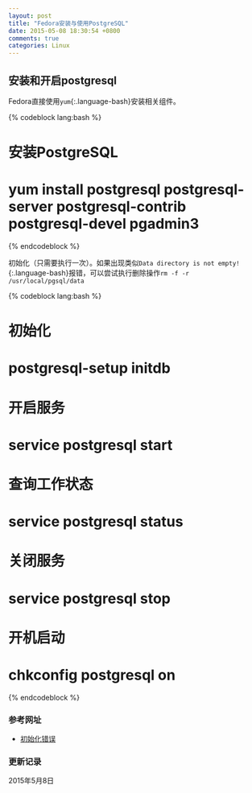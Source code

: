```yaml
---
layout: post
title: "Fedora安装与使用PostgreSQL"
date: 2015-05-08 18:30:54 +0800
comments: true
categories: Linux
---
```


## 安装和开启postgresql ##

Fedora直接使用`yum`{:.language-bash}安装相关组件。

{% codeblock lang:bash %}
# 安装PostgreSQL
# yum install postgresql postgresql-server postgresql-contrib postgresql-devel pgadmin3
{% endcodeblock %}

<!--more-->


初始化（只需要执行一次）。如果出现类似`Data directory is not empty!`{:.language-bash}报错，可以尝试执行删除操作`rm -f -r /usr/local/pgsql/data`

{% codeblock lang:bash %}
# 初始化
# postgresql-setup initdb

# 开启服务
# service postgresql start

# 查询工作状态
# service postgresql status

# 关闭服务
# service postgresql stop

# 开机启动
# chkconfig postgresql on
{% endcodeblock %}









### <a id="Ref">参考网址</a> ###

* [初始化错误](http://www.heatware.net/linux-unix/how-install-postgresql-8-4-centos-5/)



### 更新记录 ###

2015年5月8日
